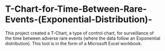 # T-Chart-for-Time-Between-Rare-Events-(Exponential-Distribution)-
This project created a T-Chart, a type of control chart, for surveillance of the time between adverse rare events (where the data follow an Exponential distribution).
This tool is in the form of a Microsoft Excel workbook.
